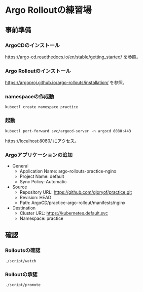 # Argo Rolloutの練習場

## 事前準備
### ArgoCDのインストール
https://argo-cd.readthedocs.io/en/stable/getting_started/ を参照。


### Argo Rolloutのインストール
https://argoproj.github.io/argo-rollouts/installation/ を参照。

### namespaceの作成動
```
kubectl create namespace practice
```

### 起動
```
kubectl port-forward svc/argocd-server -n argocd 8080:443
```

https://localhost:8080/ にアクセス。

### Argoアプリケーションの追加
- General
  - Application Name: argo-rollouts-practice-nginx
  - Project Name: default
  - Sync Policy: Automatic
- Source
  - Repository URL: https://github.com/gloryof/practice.git
  - Revision: HEAD
  - Path: ArgoCD/practice-argo-rollout/manifests/nginx
- Destination
  - Cluster URL: https://kubernetes.default.svc
  - Namespace: practice


## 確認
### Rolloutsの確認
```
./script/watch
```

### Rolloutの承認
```
./script/promote
```